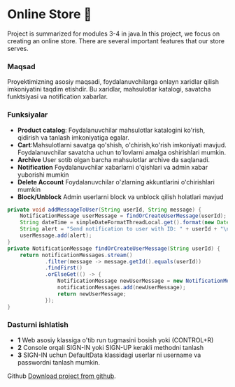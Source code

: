 # Online Store 🛒 
Project is summarized for modules 3-4 in java.In this project, we focus on creating an online store. There are several important features that our store serves.
### Maqsad

Proyektimizning asosiy maqsadi, foydalanuvchilarga onlayn xaridlar qilish imkoniyatini taqdim etishdir. Bu xaridlar, mahsulotlar katalogi, savatcha funktsiyasi va notification xabarlar.

### Funksiyalar

- **Product catalog**: Foydalanuvchilar mahsulotlar katalogini ko'rish, qidirish va tanlash imkoniyatiga egalar.
- **Cart**:Mahsulotlarni savatga qo'shish, o'chirish,ko'rish imkoniyati mavjud. Foydalanuvchilar savatcha uchun to'lovlarni amalga oshirishlari mumkin.
- **Archive** User sotib olgan barcha mahsulotlar archive da saqlanadi.
- **Notification** Foydalanuvchilar xabarlarni o'qishlari va admin xabar yuborishi mumkin
- **Delete Account** Foydalanuvchilar o'zlarning akkuntlarini o'chirishlari mumkin
- **Block/Unblock** Admin userlarni block va unblock qilish holatlari mavjud
```java
private void addMessageToUser(String userId, String message) {
    NotificationMessage userMessage = findOrCreateUserMessage(userId);
    String dateTime = simpleDateFormatThreadLocal.get().format(new Date());
    String alert = "Send notification to user with ID: " + userId + "\nMessage: " + message + "\nSent at: " + dateTime + "\n------------------------------";
    userMessage.add(alert);
}
private NotificationMessage findOrCreateUserMessage(String userId) {
    return notificationMessages.stream()
            .filter(message -> message.getId().equals(userId))
            .findFirst()
            .orElseGet(() -> {
                NotificationMessage newUserMessage = new NotificationMessage(userId);
                notificationMessages.add(newUserMessage);
                return newUserMessage;
            });
}
 ```
### Dasturni ishlatish
- **1** Web asosiy klassiga o'tib run tugmasini bosish yoki (CONTROL+R)
- **2** Console orqali SIGN-IN yoki SIGN-UP kerakli methodni tanlash
- **3** SIGN-IN uchun DefaultData klassidagi userlar ni username va passwordni tanlash mumkin.

Github [Download project from github](https://github.com/Aliabbos-Ashurov).